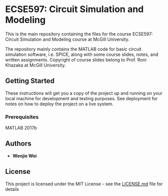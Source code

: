 # ECSE597: Circuit Simulation and Modeling

This is the main repository containing the files for the course ECSE597: Circuit Simulation and Modeling course at McGill University. 

The repository mainly contains the MATLAB code for basic circuit simulation software, i.e. SPICE, along with some course slides, notes, and written assignments. Copyright of course slides belong to Prof. Roni Khazaka at McGill University. 

## Getting Started

These instructions will get you a copy of the project up and running on your local machine for development and testing purposes. See deployment for notes on how to deploy the project on a live system.

### Prerequisites

MATLAB 2017b

## Authors

* **Wenjie Wei** 

## License

This project is licensed under the MIT License - see the [LICENSE.md](LICENSE.md) file for details

